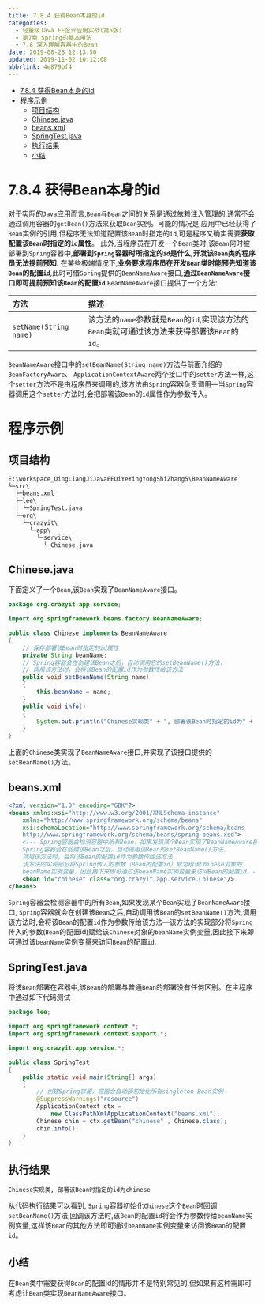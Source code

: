 ```yaml
---
title: 7.8.4 获得Bean本身的id
categories: 
  - 轻量级Java EE企业应用实战(第5版)
  - 第7章 Spring的基本用法
  - 7.8 深入理解容器中的Bean
date: 2019-08-28 12:13:50
updated: 2019-11-02 10:12:08
abbrlink: 4e879bf4
---
```

<div id='my_toc'>

- [7.8.4 获得Bean本身的id](/JavaReadingNotes/4e879bf4/#7-8-4-获得Bean本身的id)
- [程序示例](/JavaReadingNotes/4e879bf4/#程序示例)
    - [项目结构](/JavaReadingNotes/4e879bf4/#项目结构)
    - [Chinese.java](/JavaReadingNotes/4e879bf4/#Chinese-java)
    - [beans.xml](/JavaReadingNotes/4e879bf4/#beans-xml)
    - [SpringTest.java](/JavaReadingNotes/4e879bf4/#SpringTest-java)
    - [执行结果](/JavaReadingNotes/4e879bf4/#执行结果)
    - [小结](/JavaReadingNotes/4e879bf4/#小结)

</div>
<!--more-->
<script>if (navigator.platform.toLowerCase() == 'win32'){document.getElementById('my_toc').style.display = 'none';}</script>

<!--end-->
<!--SSTStart-->
# 7.8.4 获得Bean本身的id #
对于实际的`Java`应用而言,`Bean`与`Bean`之间的关系是通过依赖注入管理的,通常不会通过调用容器的`getBean()`方法来获取`Bean`实例。可能的情况是,应用中已经获得了`Bean`实例的引用,但程序无法知道配置该`Bean`时指定的`id`,可是程序又确实需要**获取配置该`Bean`时指定的`id`属性**。
此外,当程序员在开发一个`Bean`类时,该`Bean`何时被部署到`Spring`容器中,**部署到`Spring`容器时所指定的`id`是什么,开发该`Bean`类的程序员无法提前预知**.
在某些极端情况下,**业务要求程序员在开发`Bean`类时能预先知道该`Bean`的配置`id`**,此时可借`Spring`提供的`BeanNameAware`接口,**通过`BeanNameAware`接口即可提前预知该`Bean`的配置`id`**
`BeanNameAware`接口提供了一个方法:

|方法|描述|
|:---|:---|
|`setName(String name)`|该方法的`name`参数就是`Bean`的`id`,实现该方法的`Bean`类就可通过该方法来获得部署该`Bean`的`id`。|
`BeanNameAware`接口中的`setBeanName(String name)`方法与前面介绍的`BeanFactoryAware`、 `ApplicationContextAware`两个接口中的`setter`方法一样,这个`setter`方法不是由程序员来调用的,该方法由`Spring`容器负责调用—当`Spring`容器调用这个`setter`方法时,会把部署该`Bean`的`id`属性作为参数传入。
# 程序示例 #
## 项目结构 ##
```cmd
E:\workspace_QingLiangJiJavaEEQiYeYingYongShiZhang5\BeanNameAware
└─src\
  ├─beans.xml
  ├─lee\
  │ └─SpringTest.java
  └─org\
    └─crazyit\
      └─app\
        └─service\
          └─Chinese.java
```
## Chinese.java ##
下面定义了一个`Bean`,该`Bean`实现了`BeanNameAware`接口。
```java
package org.crazyit.app.service;

import org.springframework.beans.factory.BeanNameAware;

public class Chinese implements BeanNameAware
{
    // 保存部署该Bean时指定的id属性
    private String beanName;
    // Spring容器会在创建该Bean之后，自动调用它的setBeanName()方法，
    // 调用该方法时，会将该Bean的配置id作为参数传给该方法
    public void setBeanName(String name)
    {
        this.beanName = name;
    }
    public void info()
    {
        System.out.println("Chinese实现类" + ", 部署该Bean时指定的id为" + beanName);
    }
}
```
上面的`Chinese`类实现了`BeanNameAware`接口,并实现了该接口提供的`setBeanName()`方法。
## beans.xml ##
```xml
<?xml version="1.0" encoding="GBK"?>
<beans xmlns:xsi="http://www.w3.org/2001/XMLSchema-instance"
    xmlns="http://www.springframework.org/schema/beans"
    xsi:schemaLocation="http://www.springframework.org/schema/beans
    http://www.springframework.org/schema/beans/spring-beans.xsd">
    <!-- Spring容器会检测容器中所有Bean，如果发现某个Bean实现了BeanNameAware接口，
    Spring容器会在创建该Bean之后，自动调用该Bean的setBeanName()方法，
    调用该方法时，会将该Bean的配置id作为参数传给该方法
    该方法的实现部分将Spring传入的参数（Bean的配置id）赋为给该Chinese对象的
    beanName实例变量，因此接下来即可通过该beanName实例变量来访问Bean的配置id。-->
    <bean id="chinese" class="org.crazyit.app.service.Chinese"/>
</beans>
```
`Spring`容器会检测容器中的所有`Bean`,如果发现某个`Bean`实现了`BeanNameAware`接口, `Spring`容器就会在创建该`Bean`之后,自动调用该`Bean`的`setBeanName()`方法,调用该方法时,会将该`Bean`的配置`id`作为参数传给该方法—该方法的实现部分将`Spring`传入的参数(`Bean`的配置id)赋给该`Chinese`对象的`beanName`实例变量,因此接下来即可通过该`beanName`实例变量来访问`Bean`的配置`id`.
## SpringTest.java ##
将该`Bean`部署在容器中,该`Bean`的部署与普通`Bean`的部署没有任何区别。在主程序中通过如下代码测试
```java
package lee;

import org.springframework.context.*;
import org.springframework.context.support.*;

import org.crazyit.app.service.*;

public class SpringTest
{
    public static void main(String[] args)
    {
        // 创建Spring容器，容器会自动预初始化所有singleton Bean实例
        @SuppressWarnings("resource")
        ApplicationContext ctx =
            new ClassPathXmlApplicationContext("beans.xml");
        Chinese chin = ctx.getBean("chinese" , Chinese.class);
        chin.info();
    }
}
```
## 执行结果 ##
```
Chinese实现类, 部署该Bean时指定的id为chinese
```
从代码执行结果可以看到, `Spring`容器初始化`Chinese`这个`Bean`时回调`setBeanName()`方法,回调该方法时,该`Bean`的配置`id`将会作为参数传给`beanName`实例变量,这样该`Bean`的其他方法即可通过`beanName`实例变量来访问该`Bean`的配置`id`。
## 小结 ##
在`Bean`类中需要获得`Bean`的配置id的情形并不是特别常见的,但如果有这种需即可考虑让`Bean`类实现`BeanNameAware`接口。
<!--SSTStop-->

